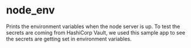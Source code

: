 # node_env

Prints the environment variables when the node server is up.
To test the secrets are coming from HashiCorp Vault, we used this sample app to see the secrets are getting set in environment variables.


